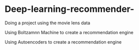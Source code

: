 # Deep-learning-recommender-


Doing a project using the movie lens data

Using Boltzamnn Machine to create a recommendation engine

Using Autoencoders to create a recommendation engine 
